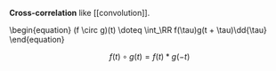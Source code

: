 **Cross-correlation** like [[convolution]].

\begin{equation}
(f \circ g)(t) \doteq \int_\RR f(\tau)g(t + \tau)\dd{\tau}
\end{equation}

$$
f(t) \circ g(t) = f(t) * g(-t)
$$

